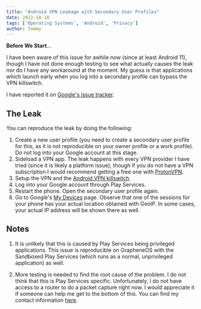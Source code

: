```yaml
---
title: "Android VPN Leakage with Secondary User Profiles"
date: 2022-10-10
tags: ['Operating Systems', 'Android', 'Privacy']
author: Tommy
---
```


**Before We Start**... 

I have been aware of this issue for awhile now (since at least Android 11), though I have not done enough testing to see what actually causes the leak nor do I have any workaround at the moment. My guess is that applications which launch early when you log into a secondary profile can bypass the VPN killswitch.

I have reported it on [Google's issue tracker](https://issuetracker.google.com/issues/252851265).

## The Leak

You can reproduce the leak by doing the following:

1. Create a new user profile (you need to create a secondary user profile for this, as it is not reproducible on your owner profile or a work profile). Do not log into your Google account at this stage.
2. Sideload a VPN app. The leak happens with every VPN provider I have tried (since it is likely a platform issue), though if you do not have a VPN subscription I would recommend getting a free one with [ProtonVPN](https://protonvpn.com).
3. Setup the VPN and the [Android VPN killswitch](/posts/os/android-tips/#enable-vpn-killswitch).
4. Log into your Google account through Play Services.
5. Restart the phone. Open the secondary user profile again.
6. Go to Google's [My Devices](https://myaccount.google.com/device-activity) page. Observe that one of the sessions for your phone has your actual location obtained with GeoIP. In some cases, your actual IP address will be shown there as well.

## Notes

1. It is unlikely that this is caused by Play Services being privileged applications. This issue is reproducible on GrapheneOS with the Sandboxed Play Services (which runs as a normal, unprivileged application) as well.

2. More testing is needed to find the root cause of the problem. I do not think that this is Play Services specific. Unfortunately, I do not have access to a router to do a packet capture right now. I would appreciate it if someone can help me get to the bottom of this. You can find my contact information [here](https://tommytran.io/contact/).
